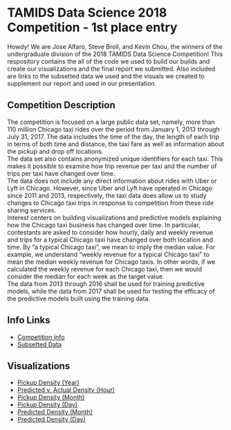 # TAMIDS Data Science 2018 Competition - 1st place entry

Howdy! We are Jose Alfaro, Steve Broll, and Kevin Chou, the winners of the undergraduate division of the 2018 TAMIDS Data Science Competition! This respository contains the all of the code we used to build our builds and create our visualizations and the final report we submitted. Also included are links to the subsetted data we used and the visuals we created to supplement our report and used in our presentation.

## Competition Description
The competition is focused on a large public data set, namely, more than 110 million Chicago taxi rides over the period from January 1, 2013 through July 31, 2017. The data includes the time of the day, the length of each trip in terms of both time and distance, the taxi fare as well as information about the pickup and drop off locations.  
The data set also contains anonymized unique identifiers for each taxi. This makes it possible to examine how trip revenue per taxi and the number of trips per taxi have changed over time.  
The data does not include any direct information about rides with Uber or Lyft in Chicago. However, since Uber and Lyft have operated in Chicago since 2011 and 2013, respectively, the taxi data does allow us to study changes to Chicago taxi trips in response to competition from these ride sharing services.  
Interest centers on building visualizations and predictive models explaining how the Chicago taxi business has changed over time. In particular, contestants are asked to consider how hourly, daily and weekly revenue and trips for a typical Chicago taxi have changed over both location and time. By “a typical Chicago taxi”, we mean to imply the median value. For example, we understand “weekly revenue for a typical Chicago taxi” to mean the median weekly revenue for Chicago taxis. In other words, if we calculated the weekly revenue for each Chicago taxi, then we would consider the median for each week as the target value.  
The data from 2013 through 2016 shall be used for training predictive models, while the data from 2017 shall be used for testing the efficacy of the predictive models built using the training data.  

## Info Links
* [Competition info](http://tamids.tamu.edu/2018-tamids-data-science-competition/#overview)
* [Subsetted Data](https://drive.google.com/open?id=1cFgq4giDQih78XvahQ_RjD60ObF-yUOS)

## Visualizations 
* [Pickup Density (Year)](https://streamable.com/756m1)
* [Predicted v. Actual Density (Hour)](https://streamable.com/04e1x)
* [Pickup Density (Month)](https://streamable.com/jjxbn)
* [Pickup Density (Day)](https://streamable.com/ve4fk)
* [Predicted Density (Month)](https://streamable.com/uyezj)
* [Predicted Density (Day)](https://streamable.com/jakyi)
